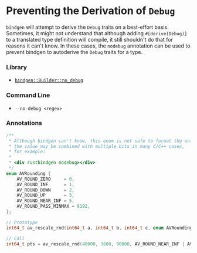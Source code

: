 # Preventing the Derivation of `Debug`

`bindgen` will attempt to derive the `Debug` traits on a best-effort
basis. Sometimes, it might not understand that although adding `#[derive(Debug)]` to a translated type definition will compile, it still shouldn't do
that for reasons it can't know. In these cases, the `nodebug` annotation can be
used to prevent bindgen to autoderive the `Debug` traits for a type.

### Library

* [`bindgen::Builder::no_debug`](https://docs.rs/bindgen/0.54.2/bindgen/struct.Builder.html#method.no_debug)

### Command Line

* `--no-debug <regex>`

### Annotations

```c
/**
 * Although bindgen can't know, this enum is not safe to format the output.
 * the value may be combined with multiple bits in many C/C++ cases,
 * for example:
 *
 * <div rustbindgen nodebug></div>
 */
enum AVRounding {
    AV_ROUND_ZERO     = 0,
    AV_ROUND_INF      = 1,
    AV_ROUND_DOWN     = 2,
    AV_ROUND_UP       = 3,
    AV_ROUND_NEAR_INF = 5,
    AV_ROUND_PASS_MINMAX = 8192,
};

// Prototype
int64_t av_rescale_rnd(int64_t a, int64_t b, int64_t c, enum AVRounding) av_const;

// Call
int64_t pts = av_rescale_rnd(40000, 3600, 90000, AV_ROUND_NEAR_INF | AV_ROUND_PASS_MINMAX);
```
